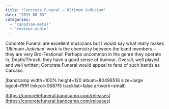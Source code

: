 ```yaml
---
title: "Concrete Funeral – Ultimum Judicium"
date: "2019-08-03"
categories: 
  - "canadian-metal"
  - "reviews-audio"
---
```


Concrete Funeral are excellent musicians but I would say what really makes ‘_Ultimum Judicium_’ work is the chemistry between the band members – they are very Bro-Festional! Perhaps uncommon in the genre they operate in, Death/Thrash, they have a good sense of humour. Overall, well played and well written; Concrete Funeral would appeal to fans of such bands as Carcass.

\[bandcamp width=100% height=120 album=80498518 size=large bgcol=ffffff linkcol=0687f5 tracklist=false artwork=small\]

[https://concretefuneral.bandcamp.com/releases](https://concretefuneral.bandcamp.com/releases)
